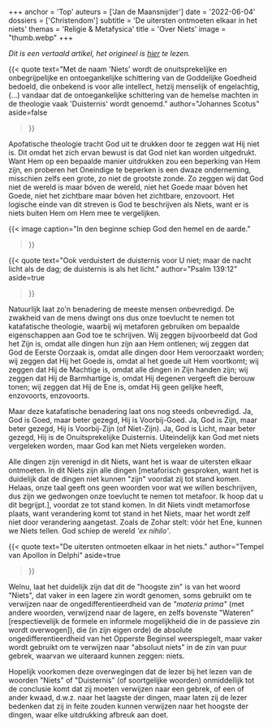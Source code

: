 +++
anchor = 'Top'
auteurs = ['Jan de Maansnijder']
date = '2022-06-04'
dossiers = ['Christendom']
subtitle = 'De uitersten ontmoeten elkaar in het niets'
themas = 'Religie & Metafysica'
title = 'Over Niets'
image = "thumb.webp"
+++

_Dit is een vertaald artikel, het origineel is [hier](https://esoterictraditionalism.wordpress.com/2019/08/02/on-nothing/) te lezen._

{{< quote
	text="Met de naam 'Niets' wordt de onuitsprekelijke en onbegrijpelijke en ontoegankelijke schittering van de Goddelijke Goedheid bedoeld, die onbekend is voor alle intellect, hetzij menselijk of engelachtig, (...) vandaar dat de ontoegankelijke schittering van de hemelse machten in de theologie vaak 'Duisternis' wordt genoemd."
	author="Johannes Scotus"
	aside=false
>}}

Apofatische theologie tracht God uit te drukken door te zeggen wat Hij niet is. Dit omdat het zich ervan bewust is dat God niet kan worden uitgedrukt. Want Hem op een bepaalde manier uitdrukken zou een beperking van Hem zijn, en proberen het Oneindige te beperken is een dwaze onderneming, misschien zelfs een grote, zo niet de grootste zonde. Zo zeggen wij dat God niet de wereld is maar bóven de wereld, niet het Goede maar bóven het Goede, niet het zichtbare maar bóven het zichtbare, enzovoort. Het logische einde van dit streven is God te beschrijven als Niets, want er is niets buiten Hem om Hem mee te vergelijken.

{{< image
	caption="In den beginne schiep God den hemel en de aarde."
>}}

{{< quote
	text="Ook verduistert de duisternis voor U niet; maar de nacht licht als de dag; de duisternis is als het licht."
	author="Psalm 139:12"
	aside=true
>}}

Natuurlijk laat zo'n benadering de meeste mensen onbevredigd. De zwakheid van de mens dwingt ons dus onze toevlucht te nemen tot katafatische theologie, waarbij wij metaforen gebruiken om bepaalde eigenschappen aan God toe te schrijven. Wij zeggen bijvoorbeeld dat God het Zijn is, omdat alle dingen hun zijn aan Hem ontlenen; wij zeggen dat God de Eerste Oorzaak is, omdat alle dingen door Hem veroorzaakt worden; wij zeggen dat Hij het Goede is, omdat al het goede uit Hem voortkomt; wij zeggen dat Hij de Machtige is, omdat alle dingen in Zijn handen zijn; wij zeggen dat Hij de Barmhartige is, omdat Hij degenen vergeeft die berouw tonen; wij zeggen dat Hij de Ene is, omdat Hij geen gelijke heeft, enzovoorts, enzovoorts.

Maar deze katafatische benadering laat ons nog steeds onbevredigd. Ja, God is Goed, maar beter gezegd, Hij is Voorbij-Goed. Ja, God is Zijn, maar beter gezegd, Hij is Voorbij-Zijn (of Niet-Zijn). Ja, God is Licht, maar beter gezegd, Hij is de Onuitsprekelijke Duisternis. Uiteindelijk kan God met niets vergeleken worden, maar God kan met Niets vergeleken worden.

Alle dingen zijn verenigd in dit Niets, want het is waar de uitersten elkaar ontmoeten. In dit Niets zijn alle dingen [metaforisch gesproken, want het is duidelijk dat de dingen niet kunnen "zijn" voordat zij tot stand komen. Helaas, onze taal geeft ons geen woorden voor wat we willen beschrijven, dus zijn we gedwongen onze toevlucht te nemen tot metafoor. Ik hoop dat u dit begrijpt.], voordat ze tot stand komen. In dit Niets vindt metamorfose plaats, want verandering komt tot stand in het Niets, maar het wordt zelf niet door verandering aangetast. Zoals de Zohar stelt: vóór het Ene, kunnen we Niets tellen. God schiep de wereld _'ex nihilo'_.

{{< quote
	text="De uitersten ontmoeten elkaar in het niets."
	author="Tempel van Apollon in Delphi"
	aside=true
>}}

Welnu, laat het duidelijk zijn dat dit de "hoogste zin" is van het woord "Niets", dat vaker in een lagere zin wordt genomen, soms gebruikt om te verwijzen naar de ongedifferentieerdheid van de _"materia prima"_ (met andere woorden, verwijzend naar de lagere, en zelfs bovenste "Wateren" [respectievelijk de formele en informele mogelijkheid die in de passieve zin wordt overwogen]), die (in zijn eigen orde) de absolute ongedifferentieerdheid van het Opperste Beginsel weerspiegelt, maar vaker wordt gebruikt om te verwijzen naar "absoluut niets" in de zin van puur gebrek, waarvan we uiteraard kunnen zeggen: niets.


Hopelijk voorkomen deze overwegingen dat de lezer bij het lezen van de woorden "Niets" of "Duisternis" (of soortgelijke woorden) onmiddellijk tot de conclusie komt dat zij moeten verwijzen naar een gebrek, of een of ander kwaad, d.w.z. naar het laagste der dingen, maar laten zij de lezer bedenken dat zij in feite zouden kunnen verwijzen naar het hoogste der dingen, waar elke uitdrukking afbreuk aan doet.



